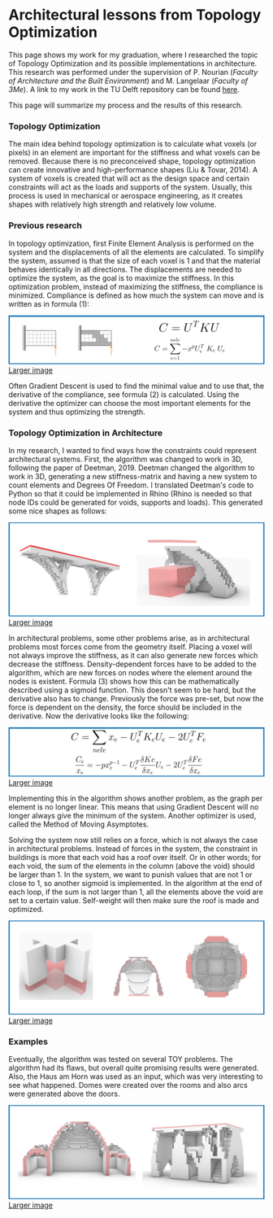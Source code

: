 # Architectural lessons from Topology Optimization

This page shows my work for my graduation, where I researched the topic of Topology Optimization and its possible implementations in architecture. This research was performed under the supervision of P. Nourian (_Faculty of Architecture and the Built Environment_) and M. Langelaar (_Faculty of 3Me_). A link to my work in the TU Delft repository can be found [here](http://resolver.tudelft.nl/uuid:5dc60528-701c-496c-90a2-a804d7a7aada).

This page will summarize my process and the results of this research. 

### Topology Optimization

The main idea behind topology optimization is to calculate what voxels (or pixels) in an element are important for the stiffness and what voxels can be removed. Because there is no preconceived shape, topology optimization can create innovative and high-performance shapes (Liu & Tovar, 2014). A system of voxels is created that will act as the design space and certain constraints will act as the loads and supports of the system. Usually, this process is used in mechanical or aerospace engineering, as it creates shapes with relatively high strength and relatively low volume.

### Previous research

In topology optimization, first Finite Element Analysis is performed on the system and the displacements of all the elements are calculated. To simplify the system, assumed is that the size of each voxel is 1 and that the material behaves identically in all directions. The displacements are needed to optimize the system, as the goal is to maximize the stiffness. In this optimization problem, instead of maximizing the stiffness, the compliance is minimized. Compliance is defined as how much the system can move and is written as in formula (1):

![Compliance](https://github.com/RickvanDijk1/PortFolio/blob/gh-pages/assets/img/Graduation_1.png?raw=true "Project examples")
[Larger image](https://github.com/RickvanDijk1/PortFolio/blob/gh-pages/assets/img/Graduation_1.png)

Often Gradient Descent is used to find the minimal value and to use that, the derivative of the compliance, see formula (2) is calculated. Using the derivative the optimizer can choose the most important elements for the system and thus optimizing the strength. 

### Topology Optimization in Architecture

In my research, I wanted to find ways how the constraints could represent architectural systems. First, the algorithm was changed to work in 3D, following the paper of Deetman, 2019. Deetman changed the algorithm to work in 3D, generating a new stiffness-matrix and having a new system to count elements and Degrees Of Freedom. I translated Deetman's code to Python so that it could be implemented in Rhino (Rhino is needed so that node IDs could be generated for voids, supports and loads). This generated some nice shapes as follows:

![3D Results](https://github.com/RickvanDijk1/PortFolio/blob/gh-pages/assets/img/Graduation_2.png?raw=true "Project examples")
[Larger image](https://github.com/RickvanDijk1/PortFolio/blob/gh-pages/assets/img/Graduation_2.png)

In architectural problems, some other problems arise, as in architectural problems most forces come from the geometry itself. Placing a voxel will not always improve the stiffness, as it can also generate new forces which decrease the stiffness. Density-dependent forces have to be added to the algorithm, which are new forces on nodes where the element around the nodes is existent. Formula (3) shows how this can be mathematically described using a sigmoid function. This doesn't seem to be hard, but the derivative also has to change. Previously the force was pre-set, but now the force is dependent on the density, the force should be included in the derivative. Now the derivative looks like the following:

![Selfweight](https://github.com/RickvanDijk1/PortFolio/blob/gh-pages/assets/img/Graduation_Self.png?raw=true "Project examples")
[Larger image](https://github.com/RickvanDijk1/PortFolio/blob/gh-pages/assets/img/Graduation_Self.png)

Implementing this in the algorithm shows another problem, as the graph per element is no longer linear. This means that using Gradient Descent will no longer always give the minimum of the system. Another optimizer is used, called the Method of Moving Asymptotes.

Solving the system now still relies on a force, which is not always the case in architectural problems. Instead of forces in the system, the constraint in buildings is more that each void has a roof over itself. Or in other words; for each void, the sum of the elements in the column (above the void) should be larger than 1. In the system, we want to punish values that are not 1 or close to 1, so another sigmoid is implemented. In the algorithm at the end of each loop, if the sum is not larger than 1, all the elements above the void are set to a certain value. Self-weight will then make sure the roof is made and optimized.

![Selfweight results](https://github.com/RickvanDijk1/PortFolio/blob/gh-pages/assets/img/Graduation_3.png?raw=true "Project examples")
[Larger image](https://github.com/RickvanDijk1/PortFolio/blob/gh-pages/assets/img/Graduation_3.png.png)

### Examples

Eventually, the algorithm was tested on several TOY problems. The algorithm had its flaws, but overall quite promising results were generated. Also, the Haus am Horn was used as an input, which was very interesting to see what happened. Domes were created over the rooms and also arcs were generated above the doors. 

![Selfweight results](https://github.com/RickvanDijk1/PortFolio/blob/gh-pages/assets/img/Graduation_4.png?raw=true "Project examples")
[Larger image](https://github.com/RickvanDijk1/PortFolio/blob/gh-pages/assets/img/Graduation_4.png.png)

